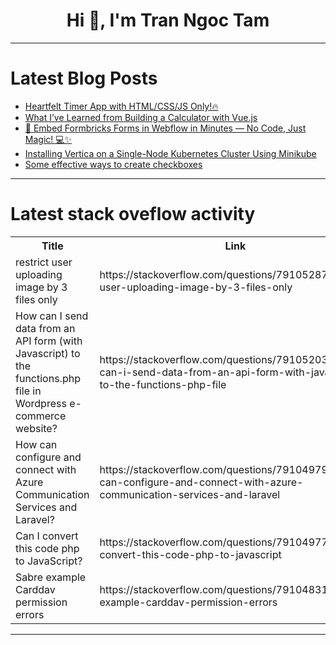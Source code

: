 <h1 align="center">Hi 👋, I'm Tran Ngoc Tam</h1>

---

# Latest Blog Posts 
<!-- BLOG-POST-LIST:START -->
- [Heartfelt Timer App with HTML/CSS/JS Only!🔥](https://dev.to/codewithshahan/heartfelt-timer-app-with-htmlcssjs-only-2499)
- [What I’ve Learned from Building a Calculator with Vue.js](https://dev.to/willowjr/what-ive-learned-from-building-a-calculator-with-vuejs-3cj7)
- [🚀 Embed Formbricks Forms in Webflow in Minutes — No Code, Just Magic! 💻✨](https://dev.to/mohitjoping/embed-formbricks-forms-in-webflow-in-minutes-no-code-just-magic-5cik)
- [Installing Vertica on a Single-Node Kubernetes Cluster Using Minikube](https://dev.to/dm8ry/installing-vertica-on-a-single-node-kubernetes-cluster-using-minikube-5dg8)
- [Some effective ways to create checkboxes](https://dev.to/jharna_khatun/some-effective-ways-to-create-checkboxes-5f1c)
<!-- BLOG-POST-LIST:END -->

---

# Latest stack oveflow activity
<table>
  <tr><th>Title</th><th>Link</th></tr>
  <!-- STACKOVERFLOW:START --><tr><td>restrict user uploading image by 3 files only</td><td>https://stackoverflow.com/questions/79105287/restrict-user-uploading-image-by-3-files-only</td></tr><tr><td>How can I send data from an API form &lpar;with Javascript&rpar; to the functions.php file in Wordpress e-commerce website?</td><td>https://stackoverflow.com/questions/79105203/how-can-i-send-data-from-an-api-form-with-javascript-to-the-functions-php-file</td></tr><tr><td>How can configure and connect with Azure Communication Services and Laravel?</td><td>https://stackoverflow.com/questions/79104979/how-can-configure-and-connect-with-azure-communication-services-and-laravel</td></tr><tr><td>Can I convert this code php to JavaScript?</td><td>https://stackoverflow.com/questions/79104977/can-i-convert-this-code-php-to-javascript</td></tr><tr><td>Sabre example Carddav permission errors</td><td>https://stackoverflow.com/questions/79104831/sabre-example-carddav-permission-errors</td></tr><!-- STACKOVERFLOW:END -->
</table>

---



